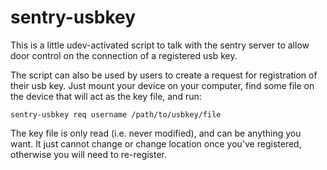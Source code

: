 # sentry-usbkey

This is a little udev-activated script to talk with the sentry server to allow door control on the connection of a registered usb key.

The script can also be used by users to create a request for registration of their usb key.  Just mount your device on your computer, find some file on the device that will act as the key file, and run:

    sentry-usbkey req username /path/to/usbkey/file

The key file is only read (i.e. never modified), and can be anything you want.  It just cannot change or change location once you've registered, otherwise you will need to re-register.
